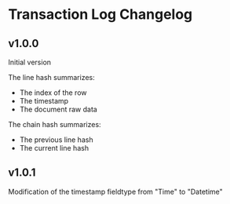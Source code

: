 # Transaction Log Changelog

## v1.0.0

Initial version

The line hash summarizes:

- The index of the row
- The timestamp
- The document raw data

The chain hash summarizes:

- The previous line hash
- The current line hash

## v1.0.1

Modification of the timestamp fieldtype from "Time" to "Datetime"
